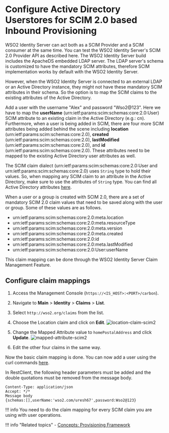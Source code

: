 # Configure Active Directory Userstores for SCIM 2.0 based Inbound Provisioning

WSO2 Identity Server can act both as a SCIM Provider and a SCIM consumer at the same time. You can test the WSO2 Identity Server's SCIM 2.0 Provider API as described here. The WSO2 Identity Server build includes the ApacheDS embedded LDAP server. The LDAP server's schema is customized to have the mandatory SCIM attributes, therefore SCIM implementation works by default with the WSO2 Identity Server.

However, when the WSO2 Identity Server is connected to an external LDAP or an Active Directory instance, they might not have these mandatory SCIM attributes in their schema. So the option is to map the SCIM claims to the existing attributes of the Active Directory.

Add a user with the username "Alex" and password "Wso2@123". Here we have to map the **userName** (urn:ietf:params:scim:schemas:core:2.0:User) SCIM attribute to an existing claim in the Active Directory (e.g.: cn). Furthermore, when a user is being added in SCIM, there are four more SCIM attributes being added behind the scene including **location** (urn:ietf:params:scim:schemas:core:2.0), **created** (urn:ietf:params:scim:schemas:core:2.0), **lastModified** (urn:ietf:params:scim:schemas:core:2.0), and **id** (urn:ietf:params:scim:schemas:core:2.0). These attributes need to be mapped to the existing Active Directory user attributes as well.

The SCIM claim dialect (urn:ietf:params:scim:schemas:core:2.0:User and urn:ietf:params:scim:schemas:core:2.0) uses `String` type to hold their values. So, when mapping any SCIM claim to an attribute in the Active Directory, make sure to use the attributes of `String` type. You can find all Active Directory attributes [here](http://www.kouti.com/tables/userattributes.htm).

When a user or a group is created with SCIM 2.0, there are a set of mandatory SCIM 2.0 claim values that need to be saved along with the user or group. Some of these values are as follows.

-   urn:ietf:params:scim:schemas:core:2.0:meta.location 
-   urn:ietf:params:scim:schemas:core:2.0:meta.resourceType 
-   urn:ietf:params:scim:schemas:core:2.0:meta.version 
-   urn:ietf:params:scim:schemas:core:2.0:meta.created 
-   urn:ietf:params:scim:schemas:core:2.0:id 
-   urn:ietf:params:scim:schemas:core:2.0:meta.lastModified 
-   urn:ietf:params:scim:schemas:core:2.0:User:userName


This claim mapping can be done through the WSO2 Identity Server Claim Management Feature.

## Configure claim mappings

1.  Access the Management Console (`https://<IS_HOST>:<PORT>/carbon`).
1.  Navigate to **Main** > **Identity** > **Claims** > **List**.
2.  Select `http://wso2.org/claims` from the list.
3.  Choose the Location claim and click on **Edit**.
    ![location-claim-scim2]({{base_path}}/assets/img/guides/location-claim-scim2.png)

4.  Change the Mapped Attribute value to `homePostalAddress` and click **Update**.
    ![mapped-attribute-scim2]({{base_path}}/assets/img/guides/mapped-attribute-scim2.png)

5.  Edit the other four claims in the same way.

Now the basic claim mapping is done. You can now add a user using the curl commands [here]({{base_path}}/develop/apis/scim2-rest-apis/).

In RestClient, the following header parameters must be added and the double quotations must be removed from the message body.

```
Content-Type: application/json
Accept: */*
Message body
{schemas:[],userName:'wso2.com/uresh67',password:Wso2@123}
```

!!! info 
    You need to do the claim mapping for every SCIM claim you are using with user operations.

!!! info "Related topics" 
    -   [Concepts: Provisioning Framework]({{base_path}}/references/concepts/provisioning-framework/#inbound-provisioning)
    